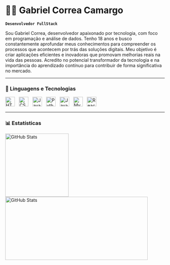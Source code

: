 # 👨‍💻 Gabriel Correa Camargo
**`Desenvolvedor FullStack`**


Sou Gabriel Correa, desenvolvedor apaixonado por tecnologia, com foco em programação e análise de dados. Tenho 18 anos e busco constantemente aprofundar meus conhecimentos para compreender os processos que acontecem por trás das soluções digitais. Meu objetivo é criar aplicações eficientes e inovadoras que promovam melhorias reais na vida das pessoas. Acredito no potencial transformador da tecnologia e na importância do aprendizado contínuo para contribuir de forma significativa no mercado.

---

### 🤖 Linguagens e Tecnologias

<img 
    align="left" 
    alt="HTML"
    title="HTML" 
    width="30px" 
    style="padding-right: 10px;" 
    src="https://cdn.jsdelivr.net/gh/devicons/devicon@latest/icons/html5/html5-original.svg" 
/>
<img 
    align="left" 
    alt="CSS" 
    title="CSS"
    width="30px" 
    style="padding-right: 10px;" 
    src="https://cdn.jsdelivr.net/gh/devicons/devicon@latest/icons/css3/css3-original.svg" 
/>
<img 
    align="left" 
    alt="JavaScript" 
    title="JavaScript"
    width="30px" 
    style="padding-right: 10px;" 
    src="https://cdn.jsdelivr.net/gh/devicons/devicon@latest/icons/javascript/javascript-original.svg" 
/>

<img 
    align="left" 
    alt="Python" 
    title="Python"
    width="30px" 
    style="padding-right: 10px;" 
    src="https://cdn.jsdelivr.net/gh/devicons/devicon@latest/icons/python/python-original.svg" 
/>

<img 
    align="left" 
    alt="Java" 
    title="Java"
    width="30px" 
    style="padding-right: 10px;" 
    src="https://cdn.jsdelivr.net/gh/devicons/devicon@latest/icons/java/java-original.svg" 
/>

<img 
    align="left" 
    alt="MySQL" 
    title="MySQL"
    width="30px" 
    style="padding-right: 10px;" 
    src="https://cdn.jsdelivr.net/gh/devicons/devicon@latest/icons/mysql/mysql-original.svg"
/>

<img 
    align="left" 
    alt="React" 
    title="React"
    width="30px" 
    style="padding-right: 10px;" 
    src="https://cdn.jsdelivr.net/gh/devicons/devicon@latest/icons/react/react-original.svg">

<br/>
<br/>

--- 
### 📊 Estatísticas

<img 
    align="left" 
    alt="GitHub Stats" 
    height="200" 
    style="padding-right: 10px;" 
    src="https://github-readme-stats.vercel.app/api?username=gabrielcorrea9090&show_icons=true&theme=dark&include_all_commits=true&locale=pt-br"
/>

<img 
    align="left" 
    alt="GitHub Stats" 
    height="200" 
    width="450"
    style="padding-right: 10px;" 
    src="https://github-readme-stats.vercel.app/api/top-langs/?username=gabrielcorrea9090&theme=dark&layout=compact&custom_title=Tecnologias&langs_count=6&exclude_repo=github-readme-stats"
/>


